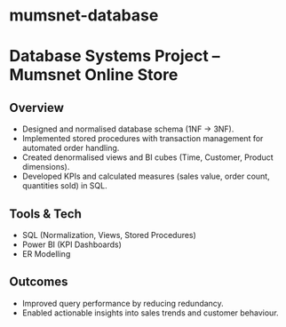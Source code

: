 # mumsnet-database
# Database Systems Project – Mumsnet Online Store  

## Overview  
- Designed and normalised database schema (1NF → 3NF).  
- Implemented stored procedures with transaction management for automated order handling.  
- Created denormalised views and BI cubes (Time, Customer, Product dimensions).  
- Developed KPIs and calculated measures (sales value, order count, quantities sold) in SQL.  

## Tools & Tech  
- SQL (Normalization, Views, Stored Procedures)  
- Power BI (KPI Dashboards)  
- ER Modelling  

## Outcomes  
- Improved query performance by reducing redundancy.  
- Enabled actionable insights into sales trends and customer behaviour.  
